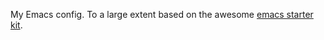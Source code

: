 My Emacs config. To a large extent based on the awesome [emacs starter kit](http://github.com/technomancy/emacs-starter-kit).
